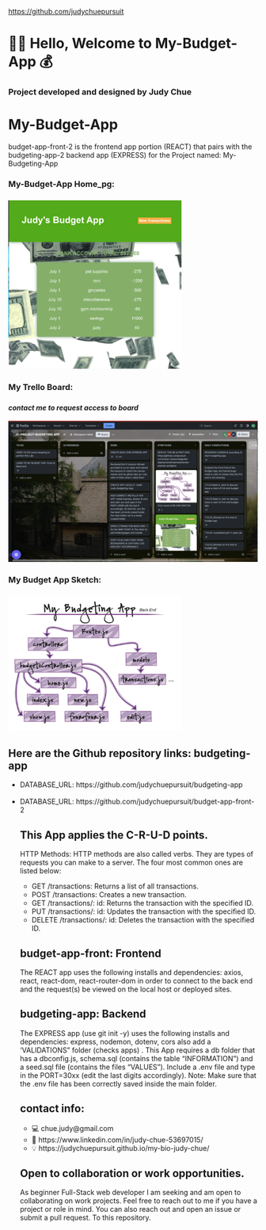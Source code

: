 https://github.com/judychuepursuit

<!DOCTYPE html>
<html>
  <head>
   <h1>👋🏻 Hello, Welcome to My-Budget-App 💰</h1>
<h3>Project developed and designed  by Judy Chue</h3>
  </head>
  <body>
    <h1>My-Budget-App</h1>
    <p>
budget-app-front-2 is the frontend app portion (REACT) that pairs with the budgeting-app-2 backend app (EXPRESS) for the Project named:
My-Budgeting-App

<h3>My-Budget-App Home_pg:<h3> 
<img alt="my-budget-app Index page" 
src="src/img/Frnt_budget App_Index pg alt .png" width="350"></img>
<br> 
<h3>My Trello Board:<h3> <h4><i>contact me to request access to board</i></h4>
<img alt="BUDGET APP TRELLO BOARD" src="src/img/Judy Budget app Trello Board.png" width="550"></img>

<h3>My Budget App Sketch:<h3> 
<img alt="MY BUDGET APP_Sketch" src="src/img/Budget App Sketch_2.png" width="350"></img>

<h2> Here are the Github repository links: budgeting-app </h2>
      <ul>
         <!-- <li>Deployed_APP: <a href= https://my-budget-app.onrender.com>Budget App</a></li>
<br> -->
        <li>DATABASE_URL: https://github.com/judychuepursuit/budgeting-app</li>
<br>
        <li>DATABASE_URL: https://github.com/judychuepursuit/budget-app-front-2</li>

<h2> This App applies the C-R-U-D points.</h2>
<p>HTTP Methods: HTTP methods are also called verbs. They are types of requests you can make to a server. The four most common ones are listed below:</p>
<ul>
      <li>GET /transactions: Returns a list of all transactions.</li>
      <li>POST /transactions: Creates a new transaction.</li>
      <li>GET /transactions/: id: Returns the transaction with the specified ID.</li>
      <li>PUT /transactions/: id: Updates the transaction with the specified ID.</li>
      <li>DELETE /transactions/: id: Deletes the transaction with the specified ID.</li>
</ul>
<h2>budget-app-front: Frontend</h2>
<p>
  The REACT app uses the following installs and dependencies: axios, react, react-dom, react-router-dom in order to connect to the back end and the request(s) be viewed on the local host or deployed sites.
<br>
  <h2>budgeting-app: Backend</h2>
The EXPRESS app (use git init -y) uses the following installs and dependencies: express, nodemon, dotenv, cors also add a ‘VALIDATIONS” folder (checks apps) . 
This App requires a db folder that has a dbconfig.js, schema.sql (contains the table “INFORMATION”) and a seed.sql file (contains the files “VALUES”).
Include a .env file and type in the PORT=30xx (edit the last digits accordingly). 
Note: Make sure that the .env file has been correctly saved inside the main folder.  
  <h2>contact info:</h2>
<ul>
    <li>💻  chue.judy@gmail.com</li>
    <li>💟  https://www.linkedin.com/in/judy-chue-53697015/</li>
    <li>💡  https://judychuepursuit.github.io/my-bio-judy-chue/</li>
</ul>
</p>
<h2>Open to collaboration or work opportunities.</h2>
<p>
As beginner Full-Stack web developer I am seeking and am open to collaborating on work projects. Feel free to reach out to me if you have a project or role in mind. You can also reach out and open an issue or submit a pull request. To this repository.</p>